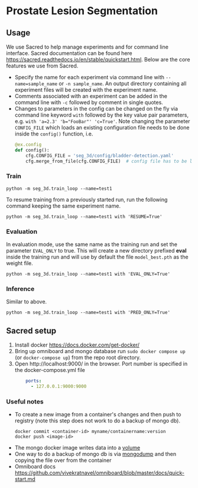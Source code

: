 # Prostate Lesion Segmentation

## Usage
We use Sacred to help manage experiments and for command line interface. Sacred documentation can be found
here https://sacred.readthedocs.io/en/stable/quickstart.html. Below are the core features we use from Sacred.
- Specify the name for each experiment via command line with `--name=sample_name` or `-n sample_name`.
An output directory containing all experiment files will be created with the experiment name.
- Comments associated with an experiment can be added in the command line with `-c` followed by
comment in single quotes.
- Changes to parameters in the config can be changed on the fly via command line keyword `with` followed
by the key value pair parameters, e.g. `with 'a=2.3' 'b="FooBar"' 'c=True'`. Note changing the parameter `CONFIG_FILE`
which loads an existing configuration file needs to be done inside the `config()` function, i.e.
    ```python
    @ex.config
    def config():
        cfg.CONFIG_FILE = 'seg_3d/config/bladder-detection.yaml'
        cfg.merge_from_file(cfg.CONFIG_FILE)  # config file has to be loaded here!
    ```

### Train
```shell
python -m seg_3d.train_loop --name=test1
```

To resume training from a previously started run, run the following command keeping the same experiment name.
```shell
python -m seg_3d.train_loop --name=test1 with 'RESUME=True'
```

### Evaluation
In evaluation mode, use the same name as the training run and set the parameter `EVAL_ONLY` to true.
This will create a new directory prefixed **eval** inside the training run and will use by default
the file `model_best.pth` as the weight file.
```shell
python -m seg_3d.train_loop --name=test1 with 'EVAL_ONLY=True'
```

### Inference
Similar to above.
```shell
python -m seg_3d.train_loop --name=test1 with 'PRED_ONLY=True'
```

## Sacred setup
1. Install docker https://docs.docker.com/get-docker/
2. Bring up omniboard and mongo database run `sudo docker compose up` (or `docker-compose up`) from the repo root directory.
3. Open http://localhost:9000/ in the browser. Port number is specified in the docker-compose.yml file
    ```yaml
        ports:
          - 127.0.0.1:9000:9000
    ```

### Useful notes
- To create a new image from a container's changes and then push to registry (note this step does not work
to do a backup of mongo db).
    ```shell
    docker commit <container-id> myname/containername:version
    docker push <image-id>
    ```
- The mongo docker image writes data into a [volume](https://docs.docker.com/storage/volumes/)
- One way to do a backup of mongo db is via [mongodump](https://www.mongodb.com/docs/database-tools/mongodump/)
and then copying the file over from the container
- Omniboard docs https://github.com/vivekratnavel/omniboard/blob/master/docs/quick-start.md 
